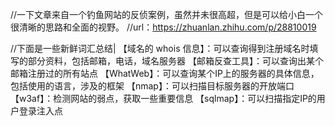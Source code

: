 //一下文章来自一个钓鱼网站的反侦案例，虽然并未很高超，但是可以给小白一个很清晰的思路和全面的视野。
//url：https://zhuanlan.zhihu.com/p/28810019

//下面是一些新鲜词汇总结|
【域名的 whois 信息】：可以查询得到注册域名时填写的部分资料，包括邮箱，电话，域名服务器
【邮箱反查工具】：可以查询出某个邮箱注册过的所有站点
【WhatWeb】：可以查询某个IP上的服务器的具体信息，包括使用的语言，涉及的框架
【nmap】：可以扫描目标服务器的开放端口
【w3af】：检测网站的弱点，获取一些重要信息
【sqlmap】：可以扫描指定IP的用户登录注入点